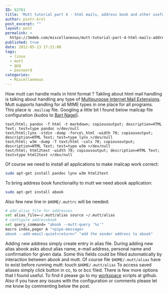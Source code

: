 ```yaml
---
ID: 62761
title: 'Mutt tutorial part 4 - html mails, address book and other useful features'
author: piotr.krol
post_excerpt: ""
layout: post
permalink: >
  https://3mdeb.com/miscellaneous/mutt-tutorial-part-4-html-mails-address-book-and-other-useful-features/
published: true
date: 2012-05-13 17:21:00
tags:
  - linux
  - mutt
  - gpg
  - password
categories:
  - Miscellaneous
---
```

How mutt can handle mails in html format ? Takling about html mail handling is
talking about handling any type of [Multipurpose Internet Mail Extensions](http://en.wikipedia.org/wiki/MIME).
Mutt supports handling for all MIME types in one place for all programs. This
place is `.mailcap` file. Googling a little bit I found below mailcap file
configuration (kudos to [Bart Nagel](http://trembits.blogspot.com/2011/12/viewing-html-in-mutt.html)).
```
text/html; pandoc -f html -t markdown; copiousoutput; description=HTML Text; test=type pandoc >/dev/null
text/html;lynx -stdin -dump -force\_html -width 70; copiousoutput; description=HTML Text; test=type lynx >/dev/null
text/html; w3m -dump -T text/html -cols 70; copiousoutput; description=HTML Text; test=type w3m >/dev/null
text/html; html2text -width 70; copiousoutput; description=HTML Text; test=type html2text >/dev/null
```
Of course we need to install all applications to make mailcap work correct:
```bash
sudo apt-get install pandoc lynx w3m html2text
```
To bring address book functionality to mutt we need abook application:
```bash
sudo apt-get install abook
```
Also few new line in `$HOME/.muttrc` will be needed:
```bash
# add alias file for addresses
set alias_file=~/.mutt/alias source ~/.mutt/alias
# configure addressbook
set query_command= "abook --mutt-query '%s'"
macro index,pager A "<pipe-message>
abook --add-email-quiet<return>" "add the sender address to abook"
```
Adding new address simply create entry in alias file. During adding new alias
abook asks about alias name, e-mail address, personal name and confirmation for
given data.  Some this fields could be filled automatically by interaction
between abook and mutt. Of course file `$HOME/.mutt/alias` have to exist before
running mutt:
touch `$HOME/.mutt/alias` To access saved aliases simply click <Tab> button in
cc, to or bcc filed.  There is few more options that I found useful. To find it
please go to my [workspace](https://github.com/pietrushnic/workspace) scripts at
github. Also if you have any issues with the configuration or comments please
let me know by commenting below the post.
